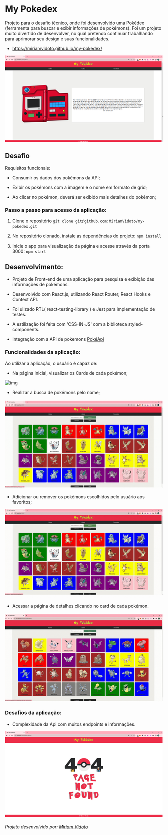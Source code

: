 # My Pokedex

Projeto para o desafio técnico, onde foi desenvolvido uma Pokédex (ferramenta para buscar e exibir informações de pokémons).
Foi um projeto muito divertido de desenvolver, no qual pretendo continuar trabalhando para aprimorar seu design e suas funcionalidades.

- https://miriamvidoto.github.io/my-pokedex/

![img](./pokeAbout.png)

## Desafio

Requisitos funcionais:

- Consumir os dados dos pokémons da API;

- Exibir os pokémons com a imagem e o nome em formato de grid;

- Ao clicar no pokémon, deverá ser exibido mais detalhes do pokémon;

### Passo a passo para acesso da aplicação:
1. Clone o repositório
  ``git clone git@github.com:MiriamVidoto/my-pokedex.git``

2. No repositório clonado, instale as dependências do projeto:
  ``npm install``

3. Inicie o app para visualização da página e acesse através da porta 3000:
  ``npm start``
  

## Desenvolvimento:
- Projeto de Front-end de uma aplicação para pesquisa e exibição das informações de pokémons. 

- Desenvolvido com React.js, utilizando React Router, React Hooks e Context API.

- Foi ulizado RTL( react-testing-library ) e Jest para implementação de testes.

- A estilização foi feita com 'CSS-IN-JS' com a biblioteca styled-components.

- Integração com a API de pokemons [PokéApi](https://pokeapi.co/)

### Funcionalidades da aplicação:
Ao utilizar a aplicação, o usuário é capaz de:

  - Na página inicial, visualizar os Cards de cada pokémon;

  ![img](pokeHome.gif)

  - Realizar a busca de pokémons pelo nome;

  ![img](pokeSearch.gif)

  - Adicionar ou remover os pokémons escolhidos pelo usuário aos favoritos;

  ![img](pokeFavorites.gif)

  - Acessar a página de detalhes clicando no card de cada pokémon.

  ![img](pokeDetails.gif)

### Desafios da aplicação:

  - Complexidade da Api com muitos endpoints e informações.
  
  ![img](./pokeNotFound.png)

###### Projeto desenvolvido por: [Miriam Vidoto](https://github.com/MiriamVidoto)
